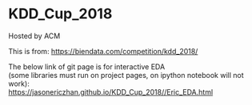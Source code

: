 # KDD_Cup_2018

Hosted by ACM  

This is from: https://biendata.com/competition/kdd_2018/

 The below link of git page is for interactive EDA  
 (some libraries must run on project pages, on ipython notebook will not work):  
 https://jasonericzhan.github.io/KDD_Cup_2018//Eric_EDA.html
